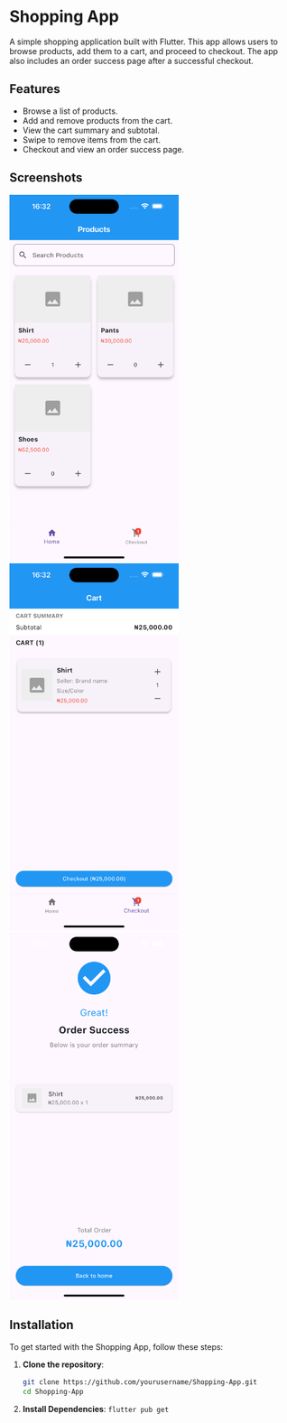 # Shopping App

A simple shopping application built with Flutter. This app allows users to browse products, add them to a cart, and proceed to checkout. The app also includes an order success page after a successful checkout.

## Features

- Browse a list of products.
- Add and remove products from the cart.
- View the cart summary and subtotal.
- Swipe to remove items from the cart.
- Checkout and view an order success page.

## Screenshots

<img src="screenshot/Products.png" alt="Home Page" width="300">
<img src="screenshot/Cart.png" alt="Checkout" width="300">
<img src="screenshot/Success.png" alt="Success" width="300">

## Installation

To get started with the Shopping App, follow these steps:

1. **Clone the repository**:
   ```bash
   git clone https://github.com/yourusername/Shopping-App.git
   cd Shopping-App

2. **Install Dependencies**:
   ```flutter pub get```
